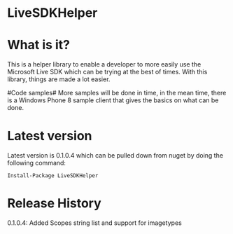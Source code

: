 LiveSDKHelper
=

# What is it? #
This is a helper library to enable a developer to more easily use the Microsoft Live SDK which can be trying at the best of times. With this library, things are made a lot easier.

#Code samples#
More samples will be done in time, in the mean time, there is a Windows Phone 8 sample client that gives the basics on what can be done.

# Latest version #
Latest version is 0.1.0.4 which can be pulled down from nuget by doing the following command:

`Install-Package LiveSDKHelper`

# Release History #
0.1.0.4: Added Scopes string list and support for imagetypes
